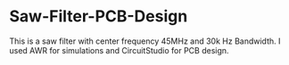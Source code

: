 # Saw-Filter-PCB-Design
This is a saw filter with center frequency 45MHz and 30k Hz Bandwidth.
I used AWR for simulations and CircuitStudio for PCB design.
